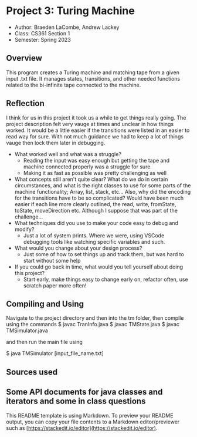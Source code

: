 # Project 3: Turing Machine

* Author: Braeden LaCombe, Andrew Lackey
* Class: CS361 Section 1
* Semester: Spring 2023

## Overview

This program creates a Turing machine and matching tape from a given input .txt file. It manages states, transitions, and other needed functions related to the bi-infinite tape connected to the machine.
## Reflection

I think for us in this project it took us a while to get things really going. The project description felt very vauge at times and unclear in how things worked. It would be a little easier if the transitions were listed in an easier to read way for sure. With not much guidance we had to keep a lot of things vauge then lock them later in debugging.

- What worked well and what was a struggle?
    - Reading the input was easy enough but getting the tape and machine connected properly was a struggle for sure.
    - Making it as fast as possible was pretty challenging as well
- What concepts still aren't quite clear?
    What do we do in certain circumstances, and what is the right classes to use for some parts of the machine functionality; Array, list, stack, etc...
    Also, why did the encoding for the transitions have to be so complicated? Would have been much easier if each line more clearly outlined, the read, write, fromState, toState, moveDirection etc. Although I suppose that was part of the challenge...
- What techniques did you use to make your code easy to debug and modify?
    - Just a lot of system prints. Where we were, using VSCode debugging tools like watching specific variables and such.
- What would you change about your design process?
    - Just some of how to set things up and track them, but was hard to start without some help
- If you could go back in time, what would you tell yourself about doing this project?
    - Start early, make things easy to change early on, refactor often, use scratch paper more often!
## Compiling and Using

Navigate to the project directory and then into the tm folder, then compile using the commands
$ javac TranInfo.java
$ javac TMState.java
$ javac TMSimulator.java

and then run the main file using

$ java TMSimulator [input_file_name.txt]

## Sources used

Some API documents for java classes and iterators and some in class questions
----------
This README template is using Markdown. To preview your README output,
you can copy your file contents to a Markdown editor/previewer such
as [https://stackedit.io/editor](https://stackedit.io/editor).
